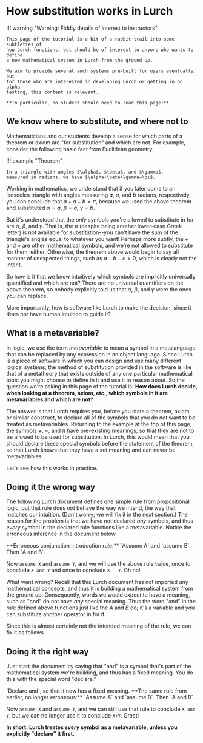 
# How substitution works in Lurch

!!! warning "Warning: Fiddly details of interest to instructors"

    This page of the tutorial is a bit of a rabbit trail into some subtleties of
    how Lurch functions, but should be of interest to anyone who wants to define
    a new mathematical system in Lurch from the ground up.

    We aim to provide several such systems pre-built for users eventually, but
    for those who are interested in developing Lurch or getting in on alpha
    testing, this content is relevant.

    **In particular, no student should need to read this page!**

## We know where to substitute, and where not to

Mathematicians and our students develop a sense for which parts of a theorem or
axiom are "for substitution" and which are not.  For example, consider the
following basic fact from Euclidean geometry.

!!! example "Theorem"

    In a triangle with angles $\alpha$, $\beta$, and $\gamma$,
    measured in radians, we have $\alpha+\beta+\gamma=\pi$.

Working in mathematics, we understand that if you later come to an isosceles
triangle with angles measuring $a$, $a$, and $b$ radians, respectively, you can
conclude that $a+a+b=\pi$, because we used the above theorem and substituted
$\alpha=a$, $\beta=a$, $\gamma=b$.

But it's understood that the *only* symbols you're allowed to substitute in for
are $\alpha$, $\beta$, and $\gamma$.  That is, the $\pi$ (despite being another
lower-case Greek letter) is not available for substitution--you can't have the
sum of the triangle's angles equal to whatever you want!  Perhaps more subtly,
the $+$ and $=$ are other mathematical symbols, and we're not allowed to
substitute for them, either.  Otherwise, the theorem above would begin to say
all manner of unexpected things, such as $a-b-c>0$, which is clearly not the
intent.

So how is it that we know intuitively which symbols are implicitly universally
quantified and which are not?  There are no universal quantifiers on the above
theorem, so nobody explicitly told us that $\alpha$, $\beta$, and $\gamma$ were
the ones you can replace.

More importantly, how is software like Lurch to make the decision, since it does
not have human intuition to guide it?

## What is a metavariable?

In logic, we use the term *metavariable* to mean a symbol in a metalanguage that
can be replaced by any expression in an object language.  Since Lurch is a piece
of software in which you can design and use many different logical systems, the
method of substitution provided in the software is like that of a metatheory
that exists outside of any one particular mathematical topic you might choose to
define in it and use it to reason about.  So the question we're asking in this
page of the tutorial is:  **How does Lurch decide, when looking at a theorem,
axiom, etc., which symbols in it are metavariables and which are not?**

The answer is that Lurch requires you, before you state a theorem, axiom, or
similar construct, to declare all of the symbols that you do *not* want to be
treated as metavariables.  Returning to the example at the top of this page,
the symbols $+$, $=$, and $\pi$ have pre-existing meanings, so that they are not
to be allowed to be used for substitution.  In Lurch, this would mean that you
should declare these special symbols before the statement of the theorem, so
that Lurch knows that they have a set meaning and can never be metavariables.

Let's see how this works in practice.

## Doing it the wrong way

The following Lurch document defines one simple rule from propositional logic,
but that rule does *not* behave the way we intend, the way that matches our
intuition.  (Don't worry; we will fix it in the next section.)  The reason for
the problem is that we have not declared *any* symbols, and thus *every* symbol
in the declared rule functions like a metavariable.  Notice the erroneous
inference in the document below.

<div class='lurch-embed' width='100%' height='400px' validate='true'>
<rule>
**Erroneous conjunction introduction rule:**
`Assume A` and `assume B`.  Then `A and B`.
</rule>

Now `assume X` and `assume Y`, and we will use the above rule twice, once to
conclude `X and Y` and once to conclude `X - Y`.  Oh no!
</div>

What went wrong?  Recall that this Lurch document has not imported *any*
mathematical concepts, and thus it is building a mathematical system from the
ground up.  Consequently, words we would expect to have a meaning, such as "and"
do not have *any* special meaning.  Thus the word "and" in the rule defined
above functions just like the $A$ and $B$ do; it's a variable and you can
substitute another operator in for it.

Since this is almost certainly not the intended meaning of the rule, we can fix
it as follows.

## Doing it the right way

Just start the document by saying that "and" is a symbol that's part of the
mathematical system we're building, and thus has a fixed meaning.  You do this
with the special word "declare."

<div class='lurch-embed' width='100%' height='400px' validate='true'>
`Declare and`, so that it now has a fixed meaning.

<rule>
**The same rule from earlier, no longer erroneous:**
`Assume A` and `assume B`.  Then `A and B`.
</rule>

Now `assume X` and `assume Y`, and we can still use that rule to conclude
`X and Y`, but we can no longer use it to conclude `X+Y`.  Great!
</div>

**In short:  Lurch treates *every* symbol as a metavariable, unless you
explicitly "declare" it first.**
